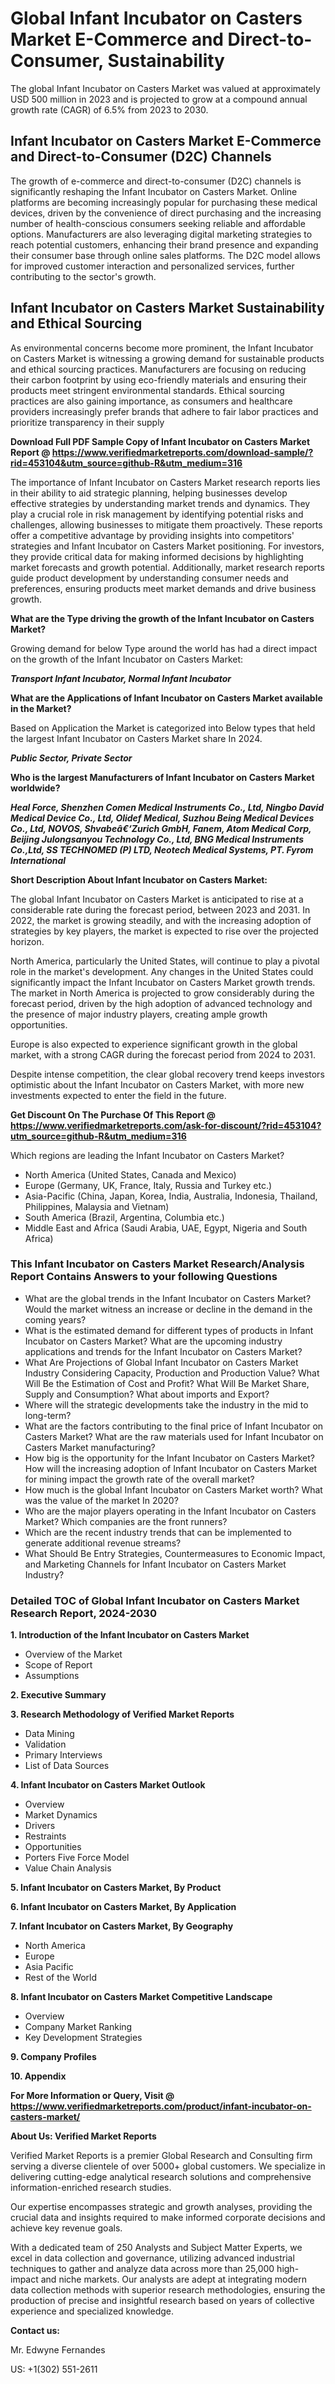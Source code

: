 <h1>Global Infant Incubator on Casters Market E-Commerce and Direct-to-Consumer, Sustainability</h1><p class=""><p>The global Infant Incubator on Casters Market was valued at approximately USD 500 million in 2023 and is projected to grow at a compound annual growth rate (CAGR) of 6.5% from 2023 to 2030.</p><h2>Infant Incubator on Casters Market E-Commerce and Direct-to-Consumer (D2C) Channels</h2><p>The growth of e-commerce and direct-to-consumer (D2C) channels is significantly reshaping the Infant Incubator on Casters Market. Online platforms are becoming increasingly popular for purchasing these medical devices, driven by the convenience of direct purchasing and the increasing number of health-conscious consumers seeking reliable and affordable options. Manufacturers are also leveraging digital marketing strategies to reach potential customers, enhancing their brand presence and expanding their consumer base through online sales platforms. The D2C model allows for improved customer interaction and personalized services, further contributing to the sector's growth.</p><h2>Infant Incubator on Casters Market Sustainability and Ethical Sourcing</h2><p>As environmental concerns become more prominent, the Infant Incubator on Casters Market is witnessing a growing demand for sustainable products and ethical sourcing practices. Manufacturers are focusing on reducing their carbon footprint by using eco-friendly materials and ensuring their products meet stringent environmental standards. Ethical sourcing practices are also gaining importance, as consumers and healthcare providers increasingly prefer brands that adhere to fair labor practices and prioritize transparency in their supply</p><p class=""><strong>Download Full PDF Sample Copy of Infant Incubator on Casters Market Report @ <a href="https://www.verifiedmarketreports.com/download-sample/?rid=453104&utm_source=github-R&utm_medium=316" target="_blank">https://www.verifiedmarketreports.com/download-sample/?rid=453104&utm_source=github-R&utm_medium=316</a></strong></p><p>The importance of&nbsp;Infant Incubator on Casters Market research reports lies in their ability to aid strategic planning, helping businesses develop effective strategies by understanding market trends and dynamics. They play a crucial role in risk management by identifying potential risks and challenges, allowing businesses to mitigate them proactively. These reports offer a competitive advantage by providing insights into competitors' strategies and Infant Incubator on Casters Market positioning. For investors, they provide critical data for making informed decisions by highlighting market forecasts and growth potential. Additionally, market research reports guide product development by understanding consumer needs and preferences, ensuring products meet market demands and drive business growth.</p><p><strong>What are the&nbsp;Type driving the growth of the Infant Incubator on Casters Market?</strong></p><p id="" class="">Growing demand for below Type around the world has had a direct impact on the growth of the Infant Incubator on Casters Market:</p><p class=""><em><strong>Transport Infant Incubator, Normal Infant Incubator</strong></em></p><p class=""><strong>What are the&nbsp;Applications&nbsp;of Infant Incubator on Casters Market available in the Market?</strong></p><p id="" class="">Based on Application the Market is categorized into Below types that held the largest Infant Incubator on Casters Market share In 2024.</p><p class=""><em><strong>Public Sector, Private Sector</strong></em></p><p class=""><strong>Who is the largest Manufacturers of Infant Incubator on Casters Market worldwide?</strong></p><p><em><strong>Heal Force, Shenzhen Comen Medical Instruments Co., Ltd, Ningbo David Medical Device Co., Ltd, Olidef Medical, Suzhou Being Medical Devices Co., Ltd, NOVOS, Shvabeâ€‘Zurich GmbH, Fanem, Atom Medical Corp, Beijing Julongsanyou Technology Co., Ltd, BNG Medical Instruments Co.,Ltd, SS TECHNOMED (P) LTD, Neotech Medical Systems, PT. Fyrom International</strong></em></p><p id="" class=""><strong>Short Description About Infant Incubator on Casters Market:</strong></p><p>The global Infant Incubator on Casters Market is anticipated to rise at a considerable rate during the forecast period, between 2023 and 2031. In 2022, the market is growing steadily, and with the increasing adoption of strategies by key players, the market is expected to rise over the projected horizon.</p><p>North America, particularly the United States, will continue to play a pivotal role in the market's development. Any changes in the United States could significantly impact the Infant Incubator on Casters Market growth trends. The market in North America is projected to grow considerably during the forecast period, driven by the high adoption of advanced technology and the presence of major industry players, creating ample growth opportunities.</p><p>Europe is also expected to experience significant growth in the global market, with a strong CAGR during the forecast period from 2024 to 2031.</p><p>Despite intense competition, the clear global recovery trend keeps investors optimistic about the Infant Incubator on Casters Market, with more new investments expected to enter the field in the future.</p><p id="" class=""><strong>Get Discount On The Purchase Of This Report @ <a href="https://www.verifiedmarketreports.com/ask-for-discount/?rid=453104?utm_source=github-R&utm_medium=316" target="_blank">https://www.verifiedmarketreports.com/ask-for-discount/?rid=453104?utm_source=github-R&utm_medium=316</a></strong></p><p class="">Which regions are leading the Infant Incubator on Casters Market?</p><ul><li>North America (United States, Canada and Mexico)</li><li>Europe (Germany, UK, France, Italy, Russia and Turkey etc.)</li><li>Asia-Pacific (China, Japan, Korea, India, Australia, Indonesia, Thailand, Philippines, Malaysia and Vietnam)</li><li>South America (Brazil, Argentina, Columbia etc.)</li><li>Middle East and Africa (Saudi Arabia, UAE, Egypt, Nigeria and South Africa)</li></ul><h3 id="" class="">This Infant Incubator on Casters Market Research/Analysis Report Contains Answers to your following Questions</h3><ul><li>What are the global trends in the Infant Incubator on Casters Market? Would the market witness an increase or decline in the demand in the coming years?</li><li>What is the estimated demand for different types of products in Infant Incubator on Casters Market? What are the upcoming industry applications and trends for the Infant Incubator on Casters Market?</li><li>What Are Projections of Global Infant Incubator on Casters Market Industry Considering Capacity, Production and Production Value? What Will Be the Estimation of Cost and Profit? What Will Be Market Share, Supply and Consumption? What about imports and Export?</li><li>Where will the strategic developments take the industry in the mid to long-term?</li><li>What are the factors contributing to the final price of Infant Incubator on Casters Market? What are the raw materials used for Infant Incubator on Casters Market manufacturing?</li><li>How big is the opportunity for the Infant Incubator on Casters Market? How will the increasing adoption of Infant Incubator on Casters Market for mining impact the growth rate of the overall market?</li><li>How much is the global Infant Incubator on Casters Market worth? What was the value of the market In 2020?</li><li>Who are the major players operating in the Infant Incubator on Casters Market? Which companies are the front runners?</li><li>Which are the recent industry trends that can be implemented to generate additional revenue streams?</li><li>What Should Be Entry Strategies, Countermeasures to Economic Impact, and Marketing Channels for Infant Incubator on Casters Market Industry?</li></ul><h3 id="" class="">Detailed TOC of Global Infant Incubator on Casters Market Research Report, 2024-2030</h3><p id="" class=""><strong>1. Introduction of the Infant Incubator on Casters Market</strong></p><ul><li>Overview of the Market</li><li>Scope of Report</li><li>Assumptions</li></ul><p id="" class=""><strong>2. Executive Summary</strong></p><p id="" class=""><strong>3. Research Methodology of Verified Market Reports</strong></p><ul><li>Data Mining</li><li>Validation</li><li>Primary Interviews</li><li>List of Data Sources</li></ul><p id="" class=""><strong>4. Infant Incubator on Casters Market Outlook</strong></p><ul><li>Overview</li><li>Market Dynamics</li><li>Drivers</li><li>Restraints</li><li>Opportunities</li><li>Porters Five Force Model</li><li>Value Chain Analysis</li></ul><p id="" class=""><strong>5. Infant Incubator on Casters Market, By Product</strong></p><p id="" class=""><strong>6. Infant Incubator on Casters Market, By Application</strong></p><p id="" class=""><strong>7. Infant Incubator on Casters Market, By Geography</strong></p><ul><li>North America</li><li>Europe</li><li>Asia Pacific</li><li>Rest of the World</li></ul><p id="" class=""><strong>8. Infant Incubator on Casters Market Competitive Landscape</strong></p><ul><li>Overview</li><li>Company Market Ranking</li><li>Key Development Strategies</li></ul><p id="" class=""><strong>9. Company Profiles</strong></p><p id="" class=""><strong>10. Appendix</strong></p><p id="" class=""><strong>For More Information or Query, Visit @ <a href="https://www.verifiedmarketreports.com/product/infant-incubator-on-casters-market/" target="_blank">https://www.verifiedmarketreports.com/product/infant-incubator-on-casters-market/</a></strong></p><p id="" class=""><strong>About Us: Verified Market Reports</strong></p><p id="" class="">Verified Market Reports is a premier Global Research and Consulting firm serving a diverse clientele of over 5000+ global customers. We specialize in delivering cutting-edge analytical research solutions and comprehensive information-enriched research studies.</p><p id="" class="">Our expertise encompasses strategic and growth analyses, providing the crucial data and insights required to make informed corporate decisions and achieve key revenue goals.</p><p id="" class="">With a dedicated team of 250 Analysts and Subject Matter Experts, we excel in data collection and governance, utilizing advanced industrial techniques to gather and analyze data across more than 25,000 high-impact and niche markets. Our analysts are adept at integrating modern data collection methods with superior research methodologies, ensuring the production of precise and insightful research based on years of collective experience and specialized knowledge.</p><p id="" class=""><strong>Contact us:</strong></p><p id="" class="">Mr. Edwyne Fernandes</p><p id="" class="">US: +1(302) 551-2611</p>